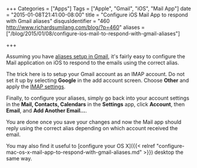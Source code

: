 +++
Categories = ["Apps"]
Tags = ["Apple", "Gmail", "iOS", "Mail App"]
date = "2015-01-08T21:41:00-08:00"
title = "Configure iOS Mail App to respond with Gmail aliases"
disqusIdentifier = "460 http://www.richardsumilang.com/blog/?p=460"
aliases = ["/blog/2015/01/08/configure-ios-mail-to-respond-with-gmail-aliases"]

+++

Assuming you have [aliases setup in Gmail][1], it's fairly easy to configure the
Mail application on iOS to respond to the emails using the correct alias.

The trick here is to setup your Gmail account as an IMAP account. Do not set it
up by selecting **Google** in the add account screen. Choose **Other** and apply
the [IMAP settings][2].

Finally, to configure your aliases, simply go back into your account settings in
the **Mail, Contacts, Calendars** in the **Settings** app, click **Account**,
then **Email**, and **Add Another Email...**.

You are done once you save your changes and now the Mail app should reply using
the correct alias depending on which account received the email.

You may also find it useful to [configure your OS X]({{< relref "configure-mac-os-x-mail-app-to-respond-with-gmail-aliases.md" >}})
desktop the same way.

[1]: https://support.google.com/a/answer/33327 "Aliases setup in Gmail"
[2]: https://support.google.com/mail/troubleshooter/1668960 "Configure IMAP and POP3"
